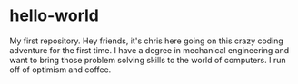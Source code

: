 # hello-world
My first repository.
Hey friends, it's chris here going on this crazy coding adventure for the first time.
I have a degree in mechanical engineering and want to bring those problem solving skills to the world of computers.
I run off of optimism and coffee.
